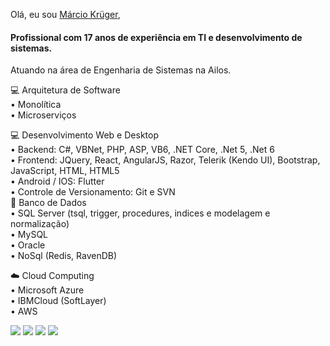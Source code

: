 Olá, eu sou [Márcio Krüger](https://github.com/marciokgr), 

#### Profissional com 17 anos de experiência em TI e desenvolvimento de sistemas. 

Atuando na área de Engenharia de Sistemas na Ailos.

💻 Arquitetura de Software
<br/>
 • Monolítica
<br/>
 • Microserviços

💻 Desenvolvimento Web e Desktop
<br/>
 • Backend: C#, VBNet, PHP, ASP, VB6, .NET Core, .Net 5, .Net 6 
 <br/>
 • Frontend: JQuery, React, AngularJS, Razor, Telerik (Kendo UI), Bootstrap, JavaScript, HTML, HTML5
 <br/>
 • Android / IOS: Flutter
 <br/>
 • Controle de Versionamento: Git e SVN 
<br/>
🎲 Banco de Dados
<br/>
 • SQL Server (tsql, trigger, procedures, indices e modelagem e normalização)
 <br/>
 • MySQL
 <br/>
 • Oracle
 <br/>
 • NoSql (Redis, RavenDB)

☁️ Cloud Computing
<br/>
 • Microsoft Azure
 <br/>
 • IBMCloud (SoftLayer)
 <br/>
 • AWS
 <br/>

<div>
  <a href="https://www.linkedin.com/in/marciokgr/" target="_blank"><img src="https://img.shields.io/badge/-LinkedIn-%230077B5?style=for-the-badge&logo=linkedin&logoColor=white" target="_blank"></a> 
<a href="https://www.instagram.com/marciokgr" target="_blank"><img src="https://img.shields.io/badge/-Instagram-%23E4405F?style=for-the-badge&logo=instagram&logoColor=white" target="_blank"></a> 
<a href="https://api.whatsapp.com/send?phone=55047999230489" target="_blank"><img src="https://img.shields.io/badge/-Whatsapp-Ibe25?style=for-the-badge&logo=whatsapp&logoColor=white" target="_blank"></a>
   <a href = "mailto:marcio.kgr@gmail.com"><img src="https://img.shields.io/badge/-Email-%23333?style=for-the-badge&logo=gmail&logoColor=white" target="_blank"></a>
</div>
